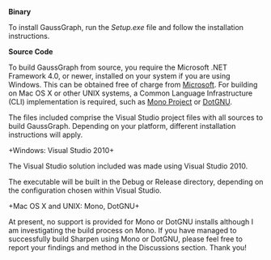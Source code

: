 **Binary**

To install GaussGraph, run the _Setup.exe_ file and follow the installation instructions.

**Source Code**

To build GaussGraph from source, you require the Microsoft .NET Framework 4.0, or newer, installed on your system if you are using Windows. This can be obtained free of charge from [Microsoft](http://www.microsoft.com/net). For building on Mac OS X or other UNIX systems, a Common Language Infrastructure (CLI) implementation is required, such as [Mono Project](http://www.mono-project.com) or [DotGNU](http://www.gnu.org/software/dotgnu).

The files included comprise the Visual Studio project files with all sources to build GaussGraph. Depending on your platform, different installation instructions will apply.

+Windows: Visual Studio 2010+

The Visual Studio solution included was made using Visual Studio 2010.

The executable will be built in the Debug or Release directory, depending on the configuration chosen within Visual Studio.

+Mac OS X and UNIX: Mono, DotGNU+

At present, no support is provided for Mono or DotGNU installs although I am investigating the build process on Mono. If you have managed to successfully build Sharpen using Mono or DotGNU, please feel free to report your findings and method in the Discussions section. Thank you!